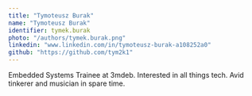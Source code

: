 ```yaml
---
title: "Tymoteusz Burak"
name: "Tymoteusz Burak"
identifier: tymek.burak
photo: "/authors/tymek.burak.png"
linkedin: "www.linkedin.com/in/tymoteusz-burak-a108252a0"
github: "https://github.com/tym2k1"
---
```

Embedded Systems Trainee at 3mdeb. Interested in all things tech. Avid tinkerer
and musician in spare time.
